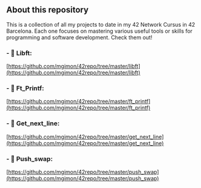 ## About this repository

This is a collection of all my projects to date in my 42 Network Cursus in 42 Barcelona. Each one focuses on mastering various useful tools or skills for programming and software development. Check them out!

### - 🔹 Libft:
[https://github.com/mgimon/42repo/tree/master/libft](https://github.com/mgimon/42repo/tree/master/libft)

### - 🔹 Ft_Printf:
[https://github.com/mgimon/42repo/tree/master/ft_printf](https://github.com/mgimon/42repo/tree/master/ft_printf)

### - 🔹 Get_next_line:
[https://github.com/mgimon/42repo/tree/master/get_next_line](https://github.com/mgimon/42repo/tree/master/get_next_line)

### - 🔹 Push_swap:
[https://github.com/mgimon/42repo/tree/master/push_swap](https://github.com/mgimon/42repo/tree/master/push_swap)
